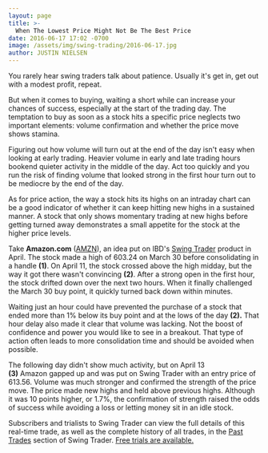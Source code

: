 ```yaml
---
layout: page
title: >-
  When The Lowest Price Might Not Be The Best Price
date: 2016-06-17 17:02 -0700
image: /assets/img/swing-trading/2016-06-17.jpg
author: JUSTIN NIELSEN
---
```






You rarely hear swing traders talk about patience. Usually it's get in, get out with a modest profit, repeat.


But when it comes to buying, waiting a short while can increase your chances of success, especially at the start of the trading day. The temptation to buy as soon as a stock hits a specific price neglects two important elements: volume confirmation and whether the price move shows stamina.


Figuring out how volume will turn out at the end of the day isn't easy when looking at early trading. Heavier volume in early and late trading hours bookend quieter activity in the middle of the day. Act too quickly and you run the risk of finding volume that looked strong in the first hour turn out to be mediocre by the end of the day.


As for price action, the way a stock hits its highs on an intraday chart can be a good indicator of whether it can keep hitting new highs in a sustained manner. A stock that only shows momentary trading at new highs before getting turned away demonstrates a small appetite for the stock at the higher price levels.


Take **Amazon.com** ([AMZN](https://research.investors.com/quote.aspx?symbol=AMZN)), an idea put on IBD's [Swing Trader](http://shop.investors.com/offer/splashresponsive.aspx?id=SwingTrader&src=A011LPH) product in April. The stock made a high of 603.24 on March 30 before consolidating in a handle **(1)**. On April 11, the stock crossed above the high midday, but the way it got there wasn't convincing **(2)**. After a strong open in the first hour, the stock drifted down over the next two hours. When it finally challenged the March 30 buy point, it quickly turned back down within minutes.


Waiting just an hour could have prevented the purchase of a stock that ended more than 1% below its buy point and at the lows of the day **(2).** That hour delay also made it clear that volume was lacking. Not the boost of confidence and power you would like to see in a breakout. That type of action often leads to more consolidation time and should be avoided when possible.


The following day didn't show much activity, but on April 13 **(3)** Amazon gapped up and was put on Swing Trader with an entry price of 613.56. Volume was much stronger and confirmed the strength of the price move. The price made new highs and held above previous highs. Although it was 10 points higher, or 1.7%, the confirmation of strength raised the odds of success while avoiding a loss or letting money sit in an idle stock.


Subscribers and trialists to Swing Trader can view the full details of this real-time trade, as well as the complete history of all trades, in the [Past Trades](https://swingtrader.investors.com/#/past) section of Swing Trader. [Free trials are available.](http://shop.investors.com/offer/splashresponsive.aspx?id=SwingTrader&src=A011LPH)




